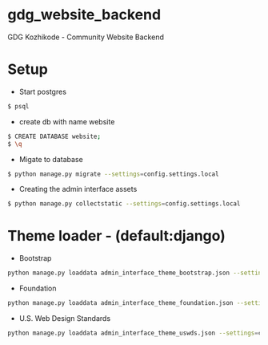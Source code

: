 # gdg_website_backend
GDG Kozhikode - Community Website Backend

# Setup
* Start postgres
```bash
$ psql
```
* create db with name website
```bash
$ CREATE DATABASE website;
$ \q
```
* Migate to database
```bash
$ python manage.py migrate --settings=config.settings.local
```
* Creating the admin interface assets
```bash
$ python manage.py collectstatic --settings=config.settings.local
```
# Theme loader - (default:django)
* Bootstrap
```bash
python manage.py loaddata admin_interface_theme_bootstrap.json --settings=config.settings.local
```
* Foundation
```bash
python manage.py loaddata admin_interface_theme_foundation.json --settings=config.settings.local
```
* U.S. Web Design Standards 
```bash
python manage.py loaddata admin_interface_theme_uswds.json --settings=config.settings.local
```